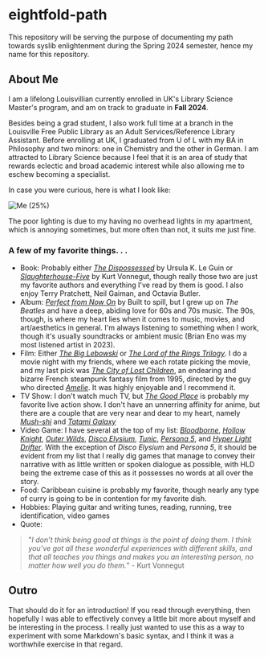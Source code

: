 # eightfold-path
This repository will be serving the purpose of documenting my path towards syslib enlightenment during the Spring 2024 semester, hence my name for this repository.

## About Me
I am a lifelong Louisvillian currently enrolled in UK's Library Science Master's program, and am on track to graduate in **Fall 2024**.

Besides being a grad student, I also work full time at a branch in the Louisville Free Public Library as an Adult Services/Reference Library Assistant. Before enrolling at UK, I graduated from U of L with my BA in Philosophy and two minors: one in Chemistry and the other in German. I am attracted to Library Science because I feel that it is an area of study that rewards eclectic and broad academic interest while also allowing me to eschew becoming a specialist.

In case you were curious, here is what I look like:

![Me (25%)](https://github.com/bmwh237/eightfold-path/assets/157553970/8c940ce3-9ae1-4e02-990c-8bb4d859bba5)

The poor lighting is due to my having no overhead lights in my apartment, which is annoying sometimes, but more often than not, it suits me just fine.

### A few of my favorite things. . .
- Book: Probably either [*The Dispossessed*](https://en.wikipedia.org/wiki/The_Dispossessed) by Ursula K. Le Guin or [*Slaughterhouse-Five*](https://en.wikipedia.org/wiki/Slaughterhouse-Five) by Kurt Vonnegut, though really those two are just my favorite authors and everything I've read by them is good. I also enjoy Terry Pratchett, Neil Gaiman, and Octavia Butler.
- Album: [*Perfect from Now On*](https://www.youtube.com/watch?v=cnU-2R4ohiE&list=PLC80P4gsPr-a5eQwzI8AgiNufehMQL5wP) by Built to spill, but I grew up on *The Beatles* and have a deep, abiding love for 60s and 70s music. The 90s, though, is where my heart lies when it comes to music, movies, and art/aesthetics in general. I'm always listening to something when I work, though it's usually soundtracks or ambient music (Brian Eno was my most listened artist in 2023).
- Film: Either [*The Big Lebowski*](https://www.themoviedb.org/movie/115-the-big-lebowski?language=en-US) or [*The Lord of the Rings Trilogy*](https://www.themoviedb.org/movie/120-the-lord-of-the-rings-the-fellowship-of-the-ring?language=en-US). I do a movie night with my friends, where we each rotate picking the movie, and my last pick was [*The City of Lost Children*](https://www.themoviedb.org/movie/902-la-cit-des-enfants-perdus?language=en-US), an endearing and bizarre French steampunk fantasy film from 1995, directed by the guy who directed [*Amelie*](https://www.themoviedb.org/movie/194-le-fabuleux-destin-d-amelie-poulain?language=en-US). It was highly enjoyable and I recommend it.
- TV Show: I don't watch much TV, but [*The Good Place*](https://en.wikipedia.org/wiki/The_Good_Place) is probably my favorite live action show. I don't have an unnerring affinity for anime, but there are a couple that are very near and dear to my heart, namely [*Mush-shi*](https://myanimelist.net/anime/457/Mushishi) and [*Tatami Galaxy*](https://myanimelist.net/anime/7785/Yojouhan_Shinwa_Taikei?q=tatami%20&cat=anime)
- Video Game: I have several at the top of my list: [*Bloodborne*](https://en.wikipedia.org/wiki/Bloodborne), [*Hollow Knight*](https://en.wikipedia.org/wiki/Hollow_Knight), [*Outer Wilds*](https://en.wikipedia.org/wiki/Outer_Wilds), [*Disco Elysium*](https://en.wikipedia.org/wiki/Disco_Elysium), [*Tunic*](https://en.wikipedia.org/wiki/Tunic_(video_game)), [*Persona 5*](https://en.wikipedia.org/wiki/Persona_5), and [*Hyper Light Drifter*](https://en.wikipedia.org/wiki/Hyper_Light_Drifter). With the exception of *Disco Elysium* and *Persona 5*, it should be evident from my list that I really dig games that manage to convey their narrative with as little written or spoken dialogue as possible, with HLD being the extreme case of this as it possesses no words at all over the story.
- Food: Caribbean cuisine is probably my favorite, though nearly any type of curry is going to be in contention for my favorite dish.
- Hobbies: Playing guitar and writing tunes, reading, running, tree identification, video games
- Quote:
> "*I don’t think being good at things is the point of doing them. I think you’ve got all these wonderful experiences with different skills, and that all teaches you things and makes you an interesting person, no matter how well you do them.*" - Kurt Vonnegut

## Outro
That should do it for an introduction! If you read through everything, then hopefully I was able to effectively convey a little bit more about myself and be interesting in the process. I really just wanted to use this as a way to experiment with some Markdown's basic syntax, and I think it was a worthwhile exercise in that regard.
